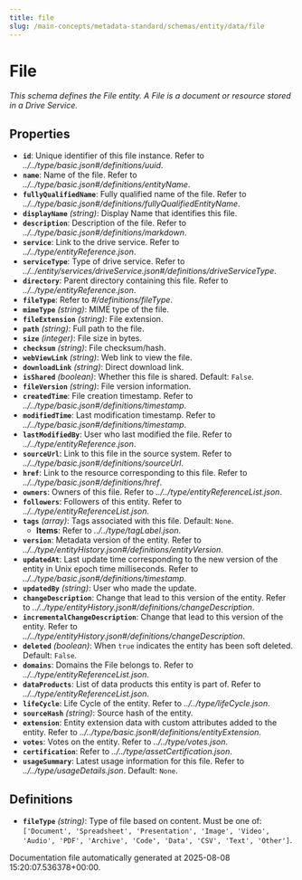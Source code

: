 ```yaml
---
title: file
slug: /main-concepts/metadata-standard/schemas/entity/data/file
---
```


# File

*This schema defines the File entity. A File is a document or resource stored in a Drive Service.*

## Properties

- **`id`**: Unique identifier of this file instance. Refer to *../../type/basic.json#/definitions/uuid*.
- **`name`**: Name of the file. Refer to *../../type/basic.json#/definitions/entityName*.
- **`fullyQualifiedName`**: Fully qualified name of the file. Refer to *../../type/basic.json#/definitions/fullyQualifiedEntityName*.
- **`displayName`** *(string)*: Display Name that identifies this file.
- **`description`**: Description of the file. Refer to *../../type/basic.json#/definitions/markdown*.
- **`service`**: Link to the drive service. Refer to *../../type/entityReference.json*.
- **`serviceType`**: Type of drive service. Refer to *../../entity/services/driveService.json#/definitions/driveServiceType*.
- **`directory`**: Parent directory containing this file. Refer to *../../type/entityReference.json*.
- **`fileType`**: Refer to *#/definitions/fileType*.
- **`mimeType`** *(string)*: MIME type of the file.
- **`fileExtension`** *(string)*: File extension.
- **`path`** *(string)*: Full path to the file.
- **`size`** *(integer)*: File size in bytes.
- **`checksum`** *(string)*: File checksum/hash.
- **`webViewLink`** *(string)*: Web link to view the file.
- **`downloadLink`** *(string)*: Direct download link.
- **`isShared`** *(boolean)*: Whether this file is shared. Default: `False`.
- **`fileVersion`** *(string)*: File version information.
- **`createdTime`**: File creation timestamp. Refer to *../../type/basic.json#/definitions/timestamp*.
- **`modifiedTime`**: Last modification timestamp. Refer to *../../type/basic.json#/definitions/timestamp*.
- **`lastModifiedBy`**: User who last modified the file. Refer to *../../type/entityReference.json*.
- **`sourceUrl`**: Link to this file in the source system. Refer to *../../type/basic.json#/definitions/sourceUrl*.
- **`href`**: Link to the resource corresponding to this file. Refer to *../../type/basic.json#/definitions/href*.
- **`owners`**: Owners of this file. Refer to *../../type/entityReferenceList.json*.
- **`followers`**: Followers of this entity. Refer to *../../type/entityReferenceList.json*.
- **`tags`** *(array)*: Tags associated with this file. Default: `None`.
  - **Items**: Refer to *../../type/tagLabel.json*.
- **`version`**: Metadata version of the entity. Refer to *../../type/entityHistory.json#/definitions/entityVersion*.
- **`updatedAt`**: Last update time corresponding to the new version of the entity in Unix epoch time milliseconds. Refer to *../../type/basic.json#/definitions/timestamp*.
- **`updatedBy`** *(string)*: User who made the update.
- **`changeDescription`**: Change that lead to this version of the entity. Refer to *../../type/entityHistory.json#/definitions/changeDescription*.
- **`incrementalChangeDescription`**: Change that lead to this version of the entity. Refer to *../../type/entityHistory.json#/definitions/changeDescription*.
- **`deleted`** *(boolean)*: When `true` indicates the entity has been soft deleted. Default: `False`.
- **`domains`**: Domains the File belongs to. Refer to *../../type/entityReferenceList.json*.
- **`dataProducts`**: List of data products this entity is part of. Refer to *../../type/entityReferenceList.json*.
- **`lifeCycle`**: Life Cycle of the entity. Refer to *../../type/lifeCycle.json*.
- **`sourceHash`** *(string)*: Source hash of the entity.
- **`extension`**: Entity extension data with custom attributes added to the entity. Refer to *../../type/basic.json#/definitions/entityExtension*.
- **`votes`**: Votes on the entity. Refer to *../../type/votes.json*.
- **`certification`**: Refer to *../../type/assetCertification.json*.
- **`usageSummary`**: Latest usage information for this file. Refer to *../../type/usageDetails.json*. Default: `None`.
## Definitions

- **`fileType`** *(string)*: Type of file based on content. Must be one of: `['Document', 'Spreadsheet', 'Presentation', 'Image', 'Video', 'Audio', 'PDF', 'Archive', 'Code', 'Data', 'CSV', 'Text', 'Other']`.


Documentation file automatically generated at 2025-08-08 15:20:07.536378+00:00.
